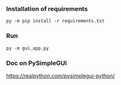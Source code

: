 ### Installation of requirements

```
py -m pip install -r requirements.txt
```

### Run

```
py -m gui_app.py
```

### Doc on PySimpleGUI

https://realpython.com/pysimplegui-python/